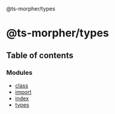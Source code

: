 @ts-morpher/types

# @ts-morpher/types

## Table of contents

### Modules

- [class](modules/class.md)
- [import](modules/import.md)
- [index](modules/index.md)
- [types](modules/types.md)
